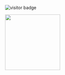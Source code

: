 ![visitor badge](https://visitor-badge.glitch.me/badge?page_id=${simonmuia}.visitor-badge)

<img height="180em" src="https://github-readme-stats.vercel.app/api?username=simonmuia&show_icons=true&hide_border=true&&count_private=true&include_all_commits=true" />
